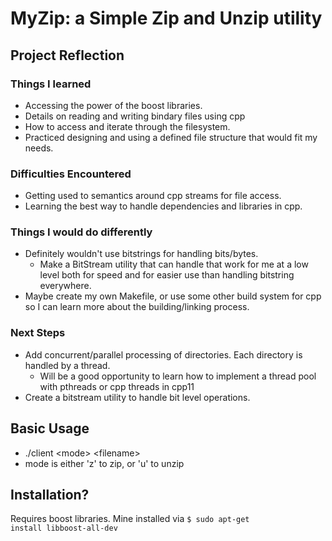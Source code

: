 # MyZip: a Simple Zip and Unzip utility

## Project Reflection
### Things I learned
- Accessing the power of the boost libraries.
- Details on reading and writing bindary files using cpp
- How to access and iterate through the filesystem.
- Practiced designing and using a defined file structure that would fit my needs.

### Difficulties Encountered
- Getting used to semantics around cpp streams for file access.
- Learning the best way to handle dependencies and libraries in cpp.

### Things I would do differently
- Definitely wouldn't use bitstrings for handling bits/bytes.
  - Make a BitStream utility that can handle that work for me at a low level both for speed and for easier use than handling bitstring everywhere.
- Maybe create my own Makefile, or use some other build system for cpp so I can learn more about the building/linking process.

### Next Steps
- Add concurrent/parallel processing of directories.  Each directory is handled by a thread.
  - Will be a good opportunity to learn how to implement a thread pool with pthreads or cpp threads in cpp11
- Create a bitstream utility to handle bit level operations.

## Basic Usage
- ./client &lt;mode&gt; &lt;filename&gt;
- mode is either 'z' to zip, or 'u' to unzip

## Installation?
Requires boost libraries. 
Mine installed via <code>$ sudo apt-get install libboost-all-dev</code>
